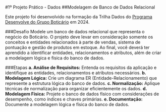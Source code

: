 #1º Projeto Prático - Dados
##Modelagem de Banco de Dados Relacional

Este projeto foi desenvolvido na formação da Trilha Dados do [Programa Desenvolve do Grupo Boticário](https://desenvolve.grupoboticario.com.br/) em 2024.

###Desafio
Modele um banco de dados relacional que representa o negócio do Boticário. 
O projeto deve levar em consideração somente os conceitos e entidades relacionados à parte de vendas, sistema de pontuação e gestão de produtos em estoque.
Ao final, você deverá ter aprendido a identificar entidades, relacionamentos e atributos, além de criar a modelagem lógica e física do banco de dados.

###Etapas
**a. Análise de Requisitos:** Entenda os requisitos da aplicação e identifique as entidades, relacionamentos e atributos necessários.
**b. Modelagem Lógica:** Crie um diagrama ER (Entidade-Relacionamento) que represente a estrutura lógica do banco de dados.
**c. Normalização:** Aplique técnicas de normalização para organizar eficientemente os dados.
**d. Modelagem Física:** Projete o banco de dados físico com considerações de desempenho, como índices e chaves primárias.
**e. Documentação:** Documente a modelagem lógica e física do banco de dados.
